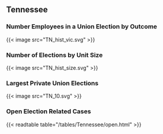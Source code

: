 ##  Tennessee

### Number Employees in a Union Election by Outcome
{{< image src="TN_hist_vic.svg" >}}

### Number of Elections by Unit Size
{{< image src="TN_hist_size.svg" >}}

### Largest Private Union Elections
{{< image src="TN_10.svg" >}}

### Open Election Related Cases
{{< readtable table="/tables/Tennessee/open.html" >}}

